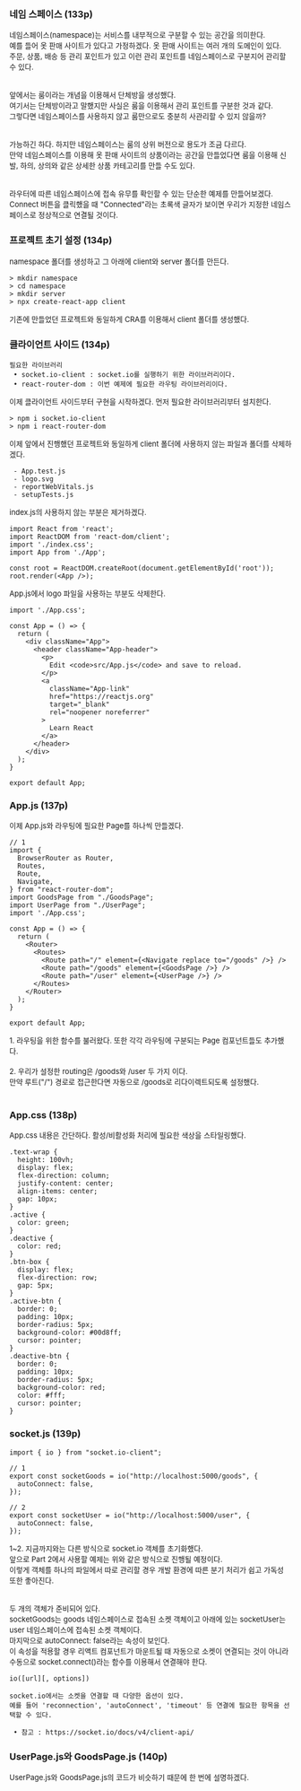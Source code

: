 ### 네임 스페이스 (133p)

<font size=2>네임스페이스(namespace)는 서비스를 내부적으로 구분할 수 있는 공간을 의미한다.</font><br />
<font size=2>예를 들어 옷 판매 사이트가 있다고 가정하겠다. 옷 판매 사이트는 여러 개의 도메인이 있다.</font><br />
<font size=2>주문, 상품, 배송 등 관리 포인트가 있고 이런 관리 포인트를 네임스페이스로 구분지어 관리할 수 있다.</font><br /><br />

<font size=2>앞에서는 룸이라는 개념을 이용해서 단체방을 생성했다.</font><br />
<font size=2>여기서는 단체방이라고 말했지만 사실은 룸을 이용해서 관리 포인트를 구분한 것과 같다.</font><br />
<font size=2>그렇다면 네임스페이스를 사용하지 않고 룸만으로도 충분히 사관리할 수 있지 않을까?</font><br /><br />

<font size=2>가능하긴 하다. 하지만 네임스페이스는 룸의 상위 버전으로 용도가 조금 다르다.</font><br />
<font size=2>만약 네임스페이스를 이용해 옷 판매 사이트의 상품이라는 공간을 만들었다면 룸을 이용해 신발, 하의, 상의와 같은 상세한 상품 카테고리를 만들 수도 있다.</font><br /><br />

<font size=2>라우터에 따른 네임스페이스에 접속 유무를 확인할 수 있는 단순한 예제를 만들어보겠다.</font><br />
<font size=2>Connect 버튼을 클릭했을 때 "Connected"라는 초록색 글자가 보이면 우리가 지정한 네임스페이스로 정상적으로 연결될 것이다.</font><br />

### 프로젝트 초기 설정 (134p)

<font size=2>namespace 폴더를 생성하고 그 아래에 client와 server 폴더를 만든다.</font><br />

```
> mkdir namespace
> cd namespace
> mkdir server
> npx create-react-app client
```

<font size=2>기존에 만들었던 프로젝트와 동일하게 CRA를 이용해서 client 폴더를 생성했다.</font><br />

### 클라이언트 사이드 (134p)

```
필요한 라이브러리
 • socket.io-client : socket.io를 실행하기 위한 라이브러리이다.
 • react-router-dom : 이번 예제에 필요한 라우팅 라이브러리이다.
```

<font size=2>이제 클라이언트 사이드부터 구현을 시작하겠다. 먼저 필요한 라이브러리부터 설치한다.</font><br />

```
> npm i socket.io-client
> npm i react-router-dom
```

<font size=2>이제 앞에서 진행했던 프로젝트와 동일하게 client 폴더에 사용하지 않는 파일과 폴더를 삭제하겠다.</font><br />

```
 - App.test.js
 - logo.svg
 - reportWebVitals.js
 - setupTests.js
```

<font size=2>index.js의 사용하지 않는 부분은 제거하겠다.</font><br />

```
import React from 'react';
import ReactDOM from 'react-dom/client';
import './index.css';
import App from './App';

const root = ReactDOM.createRoot(document.getElementById('root'));
root.render(<App />);
```

<font size=2>App.js에서 logo 파일을 사용하는 부분도 삭제한다.</font><br />

```
import './App.css';

const App = () => {
  return (
    <div className="App">
      <header className="App-header">
        <p>
          Edit <code>src/App.js</code> and save to reload.
        </p>
        <a
          className="App-link"
          href="https://reactjs.org"
          target="_blank"
          rel="noopener noreferrer"
        >
          Learn React
        </a>
      </header>
    </div>
  );
}

export default App;
```

### App.js (137p)

<font size=2>이제 App.js와 라우팅에 필요한 Page를 하나씩 만들겠다.</font><br />

```
// 1
import {
  BrowserRouter as Router,
  Routes,
  Route,
  Navigate,
} from "react-router-dom";
import GoodsPage from "./GoodsPage";
import UserPage from "./UserPage";
import './App.css';

const App = () => {
  return (
    <Router>
      <Routes>
        <Route path="/" element={<Navigate replace to="/goods" />} />
        <Route path="/goods" element={<GoodsPage />} />
        <Route path="/user" element={<UserPage />} />
      </Routes>
    </Router>
  );
}

export default App;
```

<font size=2>1. 라우팅을 위한 함수를 불러왔다. 또한 각각 라우팅에 구분되는 Page 컴포넌트들도 추가했다.</font><br /><br />
<font size=2>2. 우리가 설정한 routing은 /goods와 /user 두 가지 이다.</font><br />
<font size=2>만약 루트("/") 경로로 접근한다면 자동으로 /goods로 리다이렉트되도록 설정했다.</font><br /><br />

### App.css (138p)

<font size=2>App.css 내용은 간단하다. 활성/비활성화 처리에 필요한 색상을 스타일링했다.</font><br />

```
.text-wrap {
  height: 100vh;
  display: flex;
  flex-direction: column;
  justify-content: center;
  align-items: center;
  gap: 10px;
}
.active {
  color: green;
}
.deactive {
  color: red;
}
.btn-box {
  display: flex;
  flex-direction: row;
  gap: 5px;
}
.active-btn {
  border: 0;
  padding: 10px;
  border-radius: 5px;
  background-color: #00d8ff;
  cursor: pointer;
}
.deactive-btn {
  border: 0;
  padding: 10px;
  border-radius: 5px;
  background-color: red;
  color: #fff;
  cursor: pointer;
}
```

### socket.js (139p)

```
import { io } from "socket.io-client";

// 1
export const socketGoods = io("http://localhost:5000/goods", {
  autoConnect: false,
});

// 2
export const socketUser = io("http://localhost:5000/user", {
  autoConnect: false,
});
```

<font size=2>1~2. 지금까지와는 다른 방식으로 socket.io 객체를 초기화했다.</font><br />
<font size=2>앞으로 Part 2에서 사용할 예제는 위와 같은 방식으로 진행될 예정이다.</font><br />
<font size=2>이렇게 객체를 하나의 파일에서 따로 관리할 경우 개발 환경에 따른 분기 처리가 쉽고 가독성 또한 좋아진다.</font><br /><br />

<font size=2>두 개의 객체가 준비되어 있다.</font><br />
<font size=2>socketGoods는 goods 네임스페이스로 접속된 소켓 객체이고 아래에 있는 socketUser는 user 네임스페이스에 접속된 소켓 객체이다.</font><br />
<font size=2>마지막으로 autoConnect: false라는 속성이 보인다.</font><br />
<font size=2>이 속성을 적용할 경우 리액트 컴포넌트가 마운트될 때 자동으로 소켓이 연결되는 것이 아니라 수동으로 socket.connect()라는 함수를 이용해서 연결해야 한다.</font><br />

```
io([url][, options])

socket.io에서는 소켓을 연결할 때 다양한 옵션이 있다.
예를 들어 'reconnection', 'autoConnect', 'timeout' 등 연결에 필요한 항목을 선택할 수 있다.

 • 참고 : https://socket.io/docs/v4/client-api/
```

### UserPage.js와 GoodsPage.js (140p)

<font size=2>UserPage.js와 GoodsPage.js의 코드가 비슷하기 때문에 한 번에 설명하겠다.</font><br />

<font size=2></font><br />
<font size=2></font><br />
<font size=2></font><br />
<font size=2></font><br />
<font size=2></font><br />
<font size=2></font><br />
<font size=2></font><br />
<font size=2></font><br />
<font size=2></font><br />
<font size=2></font><br />
<font size=2></font><br />
<font size=2></font><br />
